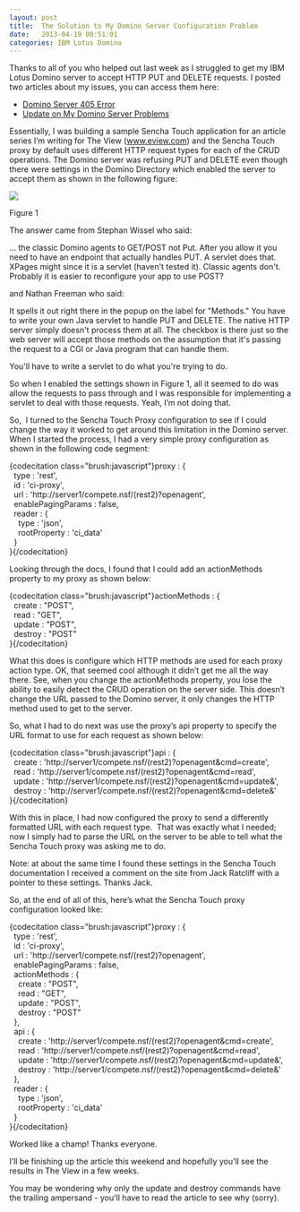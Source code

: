 ```yaml
---
layout: post
title:  The Solution to My Domino Server Configuration Problem
date:   2013-04-19 00:51:01
categories: IBM Lotus Domino
---
```

Thanks to all of you who helped out last week as I struggled to get my IBM Lotus Domino server to accept HTTP PUT and DELETE requests. I posted two articles about my issues, you can access them here:

*   [Domino Server 405 Error](index.php?option=com_content&view=article&id=355:domino-server-405-error&catid=3:category-domino&Itemid=137)
*   [Update on My Domino Server Problems](index.php?option=com_content&view=article&id=356:update-on-my-domino-server-problems&catid=3:category-domino&Itemid=137)

Essentially, I was building a sample Sencha Touch application for an article series I’m writing for The View (www.eview.com) and the Sencha Touch proxy by default uses different HTTP request types for each of the CRUD operations. The Domino server was refusing PUT and DELETE even though there were settings in the Domino Directory which enabled the server to accept them as shown in the following figure:

![](images/stories/2013/domino%20problem%202.png)

Figure 1

The answer came from Stephan Wissel who said:

... the classic Domino agents to GET/POST not Put. After you allow it you need to have an endpoint that actually handles PUT. A servlet does that. XPages might since it is a servlet (haven't tested it). Classic agents don't. Probably it is easier to reconfigure your app to use POST?

and Nathan Freeman who said:

It spells it out right there in the popup on the label for "Methods." You have to write your own Java servlet to handle PUT and DELETE. The native HTTP server simply doesn't process them at all. The checkbox is there just so the web server will accept those methods on the assumption that it's passing the request to a CGI or Java program that can handle them.

You'll have to write a servlet to do what you're trying to do.

So when I enabled the settings shown in Figure 1, all it seemed to do was allow the requests to pass through and I was responsible for implementing a servlet to deal with those requests. Yeah, I’m not doing that.

So,  I turned to the Sencha Touch Proxy configuration to see if I could change the way it worked to get around this limitation in the Domino server. When I started the process, I had a very simple proxy configuration as shown in the following code segment:

{codecitation class="brush:javascript"}proxy : {  
  type : 'rest',  
  id : 'ci-proxy',  
  url : 'http://server1/compete.nsf/(rest2)?openagent',  
  enablePagingParams : false,  
  reader : {  
    type : 'json',  
    rootProperty : 'ci\_data'  
  }  
}{/codecitation}

Looking through the docs, I found that I could add an actionMethods property to my proxy as shown below:

{codecitation class="brush:javascript"}actionMethods : {  
  create : "POST",  
  read : "GET",  
  update : "POST",  
  destroy : "POST"  
}{/codecitation}

What this does is configure which HTTP methods are used for each proxy action type. OK, that seemed cool although it didn’t get me all the way there. See, when you change the actionMethods property, you lose the ability to easily detect the CRUD operation on the server side. This doesn’t change the URL passed to the Domino server, it only changes the HTTP method used to get to the server.

So, what I had to do next was use the proxy’s api property to specify the URL format to use for each request as shown below:

{codecitation class="brush:javascript"}api : {  
  create : 'http://server1/compete.nsf/(rest2)?openagent&cmd=create',  
  read : 'http://server1/compete.nsf/(rest2)?openagent&cmd=read',  
  update : 'http://server1/compete.nsf/(rest2)?openagent&cmd=update&',  
  destroy : 'http://server1/compete.nsf/(rest2)?openagent&cmd=delete&'  
}{/codecitation}

With this in place, I had now configured the proxy to send a differently formatted URL with each request type.  That was exactly what I needed; now I simply had to parse the URL on the server to be able to tell what the Sencha Touch proxy was asking me to do.

Note: at about the same time I found these settings in the Sencha Touch documentation I received a comment on the site from Jack Ratcliff with a pointer to these settings. Thanks Jack.

So, at the end of all of this, here’s what the Sencha Touch proxy configuration looked like:

{codecitation class="brush:javascript"}proxy : {  
  type : 'rest',  
  id : 'ci-proxy',  
  url : 'http://server1/compete.nsf/(rest2)?openagent',  
  enablePagingParams : false,  
  actionMethods : {  
    create : "POST",  
    read : "GET",  
    update : "POST",  
    destroy : "POST"  
  },  
  api : {  
    create : 'http://server1/compete.nsf/(rest2)?openagent&cmd=create',  
    read : 'http://server1/compete.nsf/(rest2)?openagent&cmd=read',  
    update : 'http://server1/compete.nsf/(rest2)?openagent&cmd=update&',  
    destroy : 'http://server1/compete.nsf/(rest2)?openagent&cmd=delete&'  
  },  
  reader : {  
    type : 'json',  
    rootProperty : 'ci\_data'  
  }  
}{/codecitation}

Worked like a champ! Thanks everyone.

I’ll be finishing up the article this weekend and hopefully you’ll see the results in The View in a few weeks.

You may be wondering why only the update and destroy commands have the trailing ampersand - you'll have to read the article to see why (sorry).